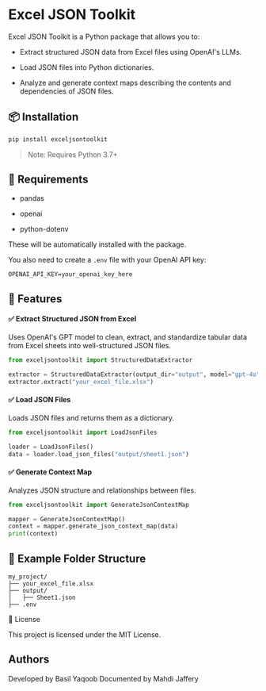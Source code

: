 # Excel JSON Toolkit

Excel JSON Toolkit is a Python package that allows you to:

- Extract structured JSON data from Excel files using OpenAI's LLMs.

- Load JSON files into Python dictionaries.

- Analyze and generate context maps describing the contents and dependencies of JSON files.

## 📦 Installation
```bash
pip install exceljsontoolkit
```
> Note: Requires Python 3.7+

## 🔧 Requirements

- pandas

- openai

- python-dotenv

These will be automatically installed with the package.

You also need to create a `.env` file with your OpenAI API key:
```env
OPENAI_API_KEY=your_openai_key_here
```
## 🧠 Features

#### ✅ Extract Structured JSON from Excel

Uses OpenAI's GPT model to clean, extract, and standardize tabular data from Excel sheets into well-structured JSON files.

```python
from exceljsontoolkit import StructuredDataExtractor

extractor = StructuredDataExtractor(output_dir="output", model="gpt-4o")
extractor.extract("your_excel_file.xlsx")
```

#### ✅ Load JSON Files

Loads JSON files and returns them as a dictionary.
```python
from exceljsontoolkit import LoadJsonFiles

loader = LoadJsonFiles()
data = loader.load_json_files("output/sheet1.json")
```
#### ✅ Generate Context Map

Analyzes JSON structure and relationships between files.
```python
from exceljsontoolkit import GenerateJsonContextMap

mapper = GenerateJsonContextMap()
context = mapper.generate_json_context_map(data)
print(context)
```
## 📁 Example Folder Structure
```
my_project/
├── your_excel_file.xlsx
├── output/
│   ├── Sheet1.json
├── .env
```
📃 License

This project is licensed under the MIT License.

## Authors

Developed by Basil Yaqoob
Documented by Mahdi Jaffery